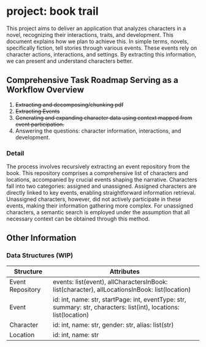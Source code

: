 # project: book trail
<!-- [![wakatime](https://wakatime.com/badge/user/018c9913-55f8-4cc2-9082-b8ae476fb207/project/018da38b-0797-4a08-bae6-caf7c25bf14b.svg)](https://wakatime.com/badge/user/018c9913-55f8-4cc2-9082-b8ae476fb207/project/018da38b-0797-4a08-bae6-caf7c25bf14b) -->

<!-- ## **Introduction** -->
This project aims to deliver an application that analyzes characters in a novel, recognizing their interactions, traits, and development. This document explains how we plan to achieve this. In simple terms, novels, specifically fiction, tell stories through various events. These events rely on character actions, interactions, and settings. By extracting this information, we can present and understand characters better.

## **Comprehensive Task Roadmap Serving as a Workflow Overview**
1. ~~Extracting and decomposing/chunking pdf~~
2. ~~Extracting Events~~
3. ~~Generating and expanding character data using context mapped from event participation.~~
4. Answering the questions: character information, interactions, and development.

### **Detail**
The process involves recursively extracting an event repository from the book. This repository comprises a comprehensive list of characters and locations, accompanied by crucial events shaping the narrative. Characters fall into two categories: assigned and unassigned. Assigned characters are directly linked to key events, enabling straightforward information retrieval. Unassigned characters, however, did not actively participate in these events, making their information gathering more complex. For unassigned characters, a semantic search is employed under the assumption that all necessary context can be obtained through this method.

## **Other Information**
### **Data Structures (WIP)**
| Structure        | Attributes                                                                                                             |
| ---------------- | ---------------------------------------------------------------------------------------------------------------------- |
| Event Repository | events: list(event), allCharactersInBook: list(character), allLocationsInBook: list(location)                          |
| Event            | id: int, name: str, startPage: int, eventType: str, summary: str, characters: list(int), locations: list(location)     |
| Character        | id: int, name: str, gender: str, alias: list(str)                                                                      |
| Location         | id: int, name: str                                                                 |

